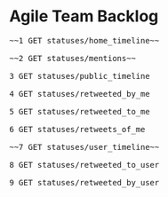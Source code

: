 # Agile Team Backlog #
<pre>
~~1 GET statuses/home_timeline~~<br>
~~2 GET statuses/mentions~~<br>
3 GET statuses/public_timeline<br>
4 GET statuses/retweeted_by_me<br>
5 GET statuses/retweeted_to_me<br>
6 GET statuses/retweets_of_me<br>
~~7 GET statuses/user_timeline~~<br>
8 GET statuses/retweeted_to_user<br>
9 GET statuses/retweeted_by_user<br>
</pre>